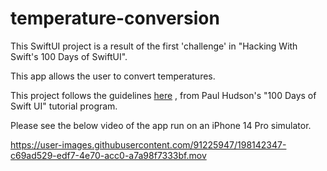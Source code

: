 # temperature-conversion
This SwiftUI project is a result of the first 'challenge' in "Hacking With Swift's 100 Days of SwiftUI".

This app allows the user to convert temperatures.

This project follows the guidelines <a href="https://www.hackingwithswift.com/100/swiftui/19" target="_blank">here</a>
, from Paul Hudson's "100 Days of Swift UI" tutorial program.

Please see the below video of the app run on an iPhone 14 Pro simulator.

https://user-images.githubusercontent.com/91225947/198142347-c69ad529-edf7-4e70-acc0-a7a98f7333bf.mov

